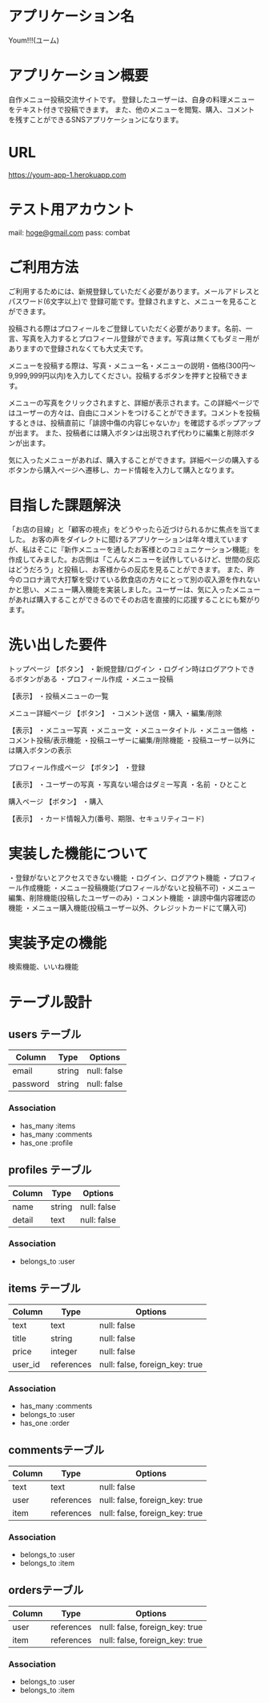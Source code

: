 # アプリケーション名
Youm!!!(ユーム)

# アプリケーション概要
自作メニュー投稿交流サイトです。
登録したユーザーは、自身の料理メニューをテキスト付きで投稿できます。
また、他のメニューを閲覧、購入、コメントを残すことができるSNSアプリケーションになります。

# URL
https://youm-app-1.herokuapp.com

# テスト用アカウント
mail: hoge@gmail.com
pass: combat

# ご利用方法
ご利用するためには、新規登録していただく必要があります。メールアドレスとパスワード(6文字以上)で
登録可能です。登録されますと、メニューを見ることができます。

投稿される際はプロフィールをご登録していただく必要があります。名前、一言、写真を入力するとプロフィール登録ができます。写真は無くてもダミー用がありますので登録されなくても大丈夫です。

メニューを投稿する際は、写真・メニュー名・メニューの説明・価格(300円〜9,999,999円以内)を入力してください。投稿するボタンを押すと投稿できます。

メニューの写真をクリックされますと、詳細が表示されます。この詳細ページではユーザーの方々は、自由にコメントをつけることができます。コメントを投稿するときは、投稿直前に「誹謗中傷の内容じゃないか」を確認するポップアップが出ます。
また、投稿者には購入ボタンは出現されず代わりに編集と削除ボタンが出ます。

気に入ったメニューがあれば、購入することができます。詳細ページの購入するボタンから購入ページへ遷移し、カード情報を入力して購入となります。

# 目指した課題解決
「お店の目線」と「顧客の視点」をどうやったら近づけられるかに焦点を当てました。
お客の声をダイレクトに聞けるアプリケーションは年々増えていますが、私はそこに『新作メニューを通したお客様とのコミュニケーション機能』を作成してみました。お店側は「こんなメニューを試作しているけど、世間の反応はどうだろう」と投稿し、お客様からの反応を見ることができます。
また、昨今のコロナ渦で大打撃を受けている飲食店の方々にとって別の収入源を作れないかと思い、メニュー購入機能を実装しました。ユーザーは、気に入ったメニューがあれば購入することができるのでそのお店を直接的に応援することにも繋がります。

# 洗い出した要件
トップページ
 【ボタン】
 ・新規登録/ログイン
 ・ログイン時はログアウトできるボタンがある
 ・プロフィール作成
 ・メニュー投稿

 【表示】
 ・投稿メニューの一覧

 メニュー詳細ページ
 【ボタン】
 ・コメント送信
 ・購入
 ・編集/削除

 【表示】
 ・メニュー写真
 ・メニュー文
 ・メニュータイトル
 ・メニュー価格
 ・コメント投稿/表示機能
 ・投稿ユーザーに編集/削除機能
 ・投稿ユーザー以外には購入ボタンの表示

プロフィール作成ページ
【ボタン】
・登録

【表示】
・ユーザーの写真
・写真ない場合はダミー写真
・名前
・ひとこと

購入ページ
【ボタン】
・購入

【表示】
・カード情報入力(番号、期限、セキュリティコード)


# 実装した機能について
・登録がないとアクセスできない機能
・ログイン、ログアウト機能
・プロフィール作成機能
・メニュー投稿機能(プロフィールがないと投稿不可)
・メニュー編集、削除機能(投稿したユーザーのみ)
・コメント機能
・誹謗中傷内容確認の機能
・メニュー購入機能(投稿ユーザー以外、クレジットカードにて購入可)

# 実装予定の機能
検索機能、いいね機能


# テーブル設計

## users テーブル

| Column   | Type   | Options     |
| -------- | ------ | ----------- |
| email    | string | null: false |
| password | string | null: false |

### Association

- has_many :items
- has_many :comments
- has_one  :profile


## profiles テーブル

| Column   | Type   | Options     |
| -------- | ------ | ----------- |
| name     | string | null: false |
| detail   | text   | null: false |


### Association

- belongs_to :user


## items テーブル

| Column   | Type       | Options                        |
| -------- | ---------  | ------------------------------ |
| text     | text       | null: false                    |
| title    | string     | null: false                    |
| price    | integer    | null: false                    |
| user_id  | references | null: false, foreign_key: true |

### Association

- has_many   :comments
- belongs_to :user
- has_one    :order


## commentsテーブル

| Column     | Type       | Options                        |
| ---------- | ---------- | ------------------------------ |
| text       | text       | null: false                    |
| user       | references | null: false, foreign_key: true |
| item       | references | null: false, foreign_key: true |


### Association

- belongs_to :user
- belongs_to :item


## ordersテーブル

| Column     | Type       | Options                        |
| ---------- | ---------- | ------------------------------ |
| user       | references | null: false, foreign_key: true |
| item       | references | null: false, foreign_key: true |

### Association

- belongs_to :user
- belongs_to :item